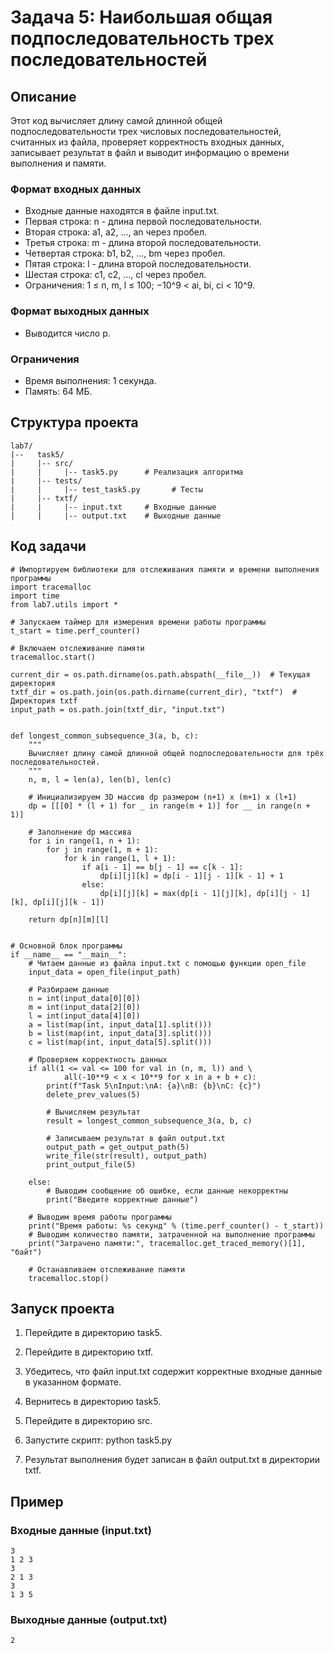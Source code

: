 # Задача 5: Наибольшая общая подпоследовательность трех последовательностей

## Описание

Этот код вычисляет длину самой длинной общей подпоследовательности трех числовых последовательностей, считанных из файла, проверяет корректность входных данных, записывает результат в файл и выводит информацию о времени выполнения и памяти.
### Формат входных данных
- Входные данные находятся в файле input.txt.
- Первая строка: n - длина первой последовательности.
- Вторая строка: a1, a2, ..., an через пробел.
- Третья строка: m - длина второй последовательности.
- Четвертая строка: b1, b2, ..., bm через пробел.
- Пятая строка: l - длина второй последовательности.
- Шестая строка: c1, c2, ..., cl через пробел.
- Ограничения: 1 ≤ n, m, l ≤ 100; −10^9 < ai, bi, ci < 10^9.
### Формат выходных данных
- Выводится число p.

### Ограничения
- Время выполнения: 1 секунда.
- Память: 64 МБ.

## Структура проекта
```
lab7/
|--   task5/
|     |-- src/
|     |     |-- task5.py      # Реализация алгоритма
|     |-- tests/
|     |     |-- test_task5.py       # Тесты
|     |-- txtf/
|     |     |-- input.txt     # Входные данные
|     |     |-- output.txt    # Выходные данные
```
## Код задачи
```
# Импортируем библиотеки для отслеживания памяти и времени выполнения программы
import tracemalloc
import time
from lab7.utils import *

# Запускаем таймер для измерения времени работы программы
t_start = time.perf_counter()

# Включаем отслеживание памяти
tracemalloc.start()

current_dir = os.path.dirname(os.path.abspath(__file__))  # Текущая директория
txtf_dir = os.path.join(os.path.dirname(current_dir), "txtf")  # Директория txtf
input_path = os.path.join(txtf_dir, "input.txt")


def longest_common_subsequence_3(a, b, c):
    """
    Вычисляет длину самой длинной общей подпоследовательности для трёх последовательностей.
    """
    n, m, l = len(a), len(b), len(c)

    # Инициализируем 3D массив dp размером (n+1) x (m+1) x (l+1)
    dp = [[[0] * (l + 1) for _ in range(m + 1)] for __ in range(n + 1)]

    # Заполнение dp массива
    for i in range(1, n + 1):
        for j in range(1, m + 1):
            for k in range(1, l + 1):
                if a[i - 1] == b[j - 1] == c[k - 1]:
                    dp[i][j][k] = dp[i - 1][j - 1][k - 1] + 1
                else:
                    dp[i][j][k] = max(dp[i - 1][j][k], dp[i][j - 1][k], dp[i][j][k - 1])

    return dp[n][m][l]


# Основной блок программы
if __name__ == "__main__":
    # Читаем данные из файла input.txt с помощью функции open_file
    input_data = open_file(input_path)

    # Разбираем данные
    n = int(input_data[0][0])
    m = int(input_data[2][0])
    l = int(input_data[4][0])
    a = list(map(int, input_data[1].split()))
    b = list(map(int, input_data[3].split()))
    c = list(map(int, input_data[5].split()))

    # Проверяем корректность данных
    if all(1 <= val <= 100 for val in (n, m, l)) and \
            all(-10**9 < x < 10**9 for x in a + b + c):
        print(f"Task 5\nInput:\nA: {a}\nB: {b}\nC: {c}")
        delete_prev_values(5)

        # Вычисляем результат
        result = longest_common_subsequence_3(a, b, c)

        # Записываем результат в файл output.txt
        output_path = get_output_path(5)
        write_file(str(result), output_path)
        print_output_file(5)

    else:
        # Выводим сообщение об ошибке, если данные некорректны
        print("Введите корректные данные")

    # Выводим время работы программы
    print("Время работы: %s секунд" % (time.perf_counter() - t_start))
    # Выводим количество памяти, затраченной на выполнение программы
    print("Затрачено памяти:", tracemalloc.get_traced_memory()[1], "байт")

    # Останавливаем отслеживание памяти
    tracemalloc.stop()

```
## Запуск проекта

1. Перейдите в директорию task5.
2. Перейдите в директорию txtf.
3. Убедитесь, что файл input.txt содержит корректные входные данные в указанном формате.
4. Вернитесь в директорию task5.
5. Перейдите в директорию src.
6. Запустите скрипт:
      python task5.py
   
7. Результат выполнения будет записан в файл output.txt в директории txtf.

## Пример

### Входные данные (input.txt)
```
3
1 2 3
3
2 1 3
3
1 3 5
```


### Выходные данные (output.txt)
```
2
```
